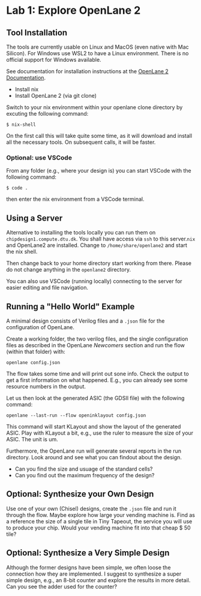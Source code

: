 # Lab 1: Explore OpenLane 2

## Tool Installation

The tools are currently usable on Linux and MacOS (even native with Mac Silicon). For Windows use WSL2 to have a Linux environment. There is no official support for Windows available.

See documentation for installation instructions at the [OpenLane 2 Documentation](https://openlane2.readthedocs.io/en/latest/).

 * Install nix
 * Install OpenLane 2 (via git clone)

Switch to your nix environment within your openlane clone directory by excuting the following command:

`$ nix-shell`

On the first call this will take quite some time, as it will download and install all the necessary tools. On subsequent calls, it will be faster.

### Optional: use VSCode

From any folder (e.g., where your design is) you can start VSCode with the following command:

`$ code .`

then enter the nix environment from a VSCode terminal.

## Using a Server

Alternative to installing the tools locally you can run them on
`chipdesign1.compute.dtu.dk`. You shall have access via `ssh` to this server.`nix` and OpenLane2 are installed. Change to `/home/share/openlane2` and
start the nix shell.

Then change back to your home directory start working from there.
Please do not change anything in the `openlane2` directory.

You can also use VSCode (running locally) connecting to the server for
easier editing and file navigation.

## Running a "Hello World" Example

A minimal design consists of Verilog files and a `.json` file for the configuration of OpenLane.

Create a working folder, the two verilog files, and the single configuration files as described in the OpenLane *Newcomers* section and run the flow (within that folder) with:

```
openlane config.json
```

The flow takes some time and will print out sone info. Check the output to get a first information on what happened. E.g., you can already see some resource numbers in the output.

Let us then look at the generated ASIC (the GDSII file) with the following command:

```
openlane --last-run --flow openinklayout config.json
```

This command will start KLayout and show the layout of the generated ASIC. Play with KLayout a bit, e.g., use the ruler to measure the size of your ASIC. The unit is um.

Furthermore, the OpenLane run will generate several reports in the run directory. Look around and see what you can findout about the design.

 * Can you find the size and usuage of the standard cells?
 * Can you find out the maximum frequency of the design?

## Optional: Synthesize your Own Design

 Use one of your own (Chisel) designs, create the `.json` file and run it through the flow. Maybe explore how large your vending machine is. Find as a reference the size of a single tile in Tiny Tapeout, the service you will use to produce your chip. Would your vending machine fit into that cheap $ 50 tile?

 ## Optional: Synthesize a Very Simple Design

 Although the former designs have been simple, we often loose the connection how they are implemented. I suggest to synthesize a super simple design, e.g., an 8-bit counter and explore the results in more detail. Can you see the adder used for the counter?